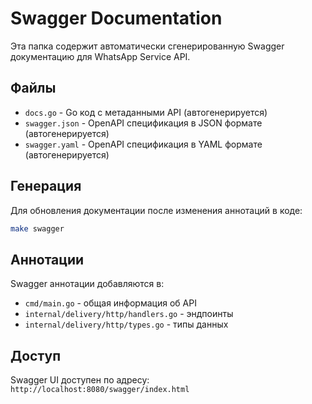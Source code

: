 # Swagger Documentation

Эта папка содержит автоматически сгенерированную Swagger документацию для WhatsApp Service API.

## Файлы

- `docs.go` - Go код с метаданными API (автогенерируется)
- `swagger.json` - OpenAPI спецификация в JSON формате (автогенерируется)
- `swagger.yaml` - OpenAPI спецификация в YAML формате (автогенерируется)

## Генерация

Для обновления документации после изменения аннотаций в коде:

```bash
make swagger
```

## Аннотации

Swagger аннотации добавляются в:
- `cmd/main.go` - общая информация об API
- `internal/delivery/http/handlers.go` - эндпоинты
- `internal/delivery/http/types.go` - типы данных

## Доступ

Swagger UI доступен по адресу: `http://localhost:8080/swagger/index.html` 